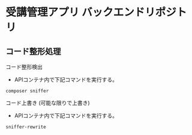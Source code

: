 # 受講管理アプリ バックエンドリポジトリ

## コード整形処理

コード整形検出
- APIコンテナ内で下記コマンドを実行する。

````
composer sniffer
````

コード上書き (可能な限りで上書き)
- APIコンテナ内で下記コマンドを実行する。
````
sniffer-rewrite
````
